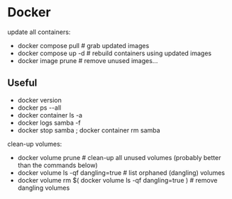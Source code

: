 # Docker

update all containers:
* docker compose pull	# grab  updated images
* docker compose up -d	# rebuild containers using updated images
* docker image prune	# remove unused images...

## Useful

* docker version
* docker ps --all
* docker container ls -a
* docker logs samba -f
* docker stop samba ; docker container rm samba

clean-up volumes:
* docker volume prune	# clean-up all unused volumes (probably better than the commands below)
* docker volume ls -qf dangling=true				# list orphaned (dangling) volumes
* docker volume rm $( docker volume ls -qf dangling=true )	# remove dangling volumes

